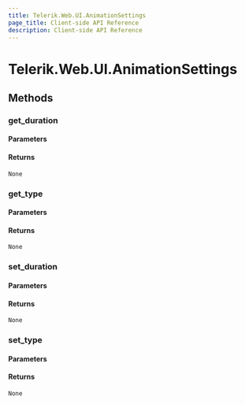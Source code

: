 ```yaml
---
title: Telerik.Web.UI.AnimationSettings
page_title: Client-side API Reference
description: Client-side API Reference
---
```


# Telerik.Web.UI.AnimationSettings  

## Methods

###  get_duration

#### Parameters

#### Returns

`None` 

###  get_type

#### Parameters

#### Returns

`None` 

###  set_duration

#### Parameters

#### Returns

`None` 

###  set_type

#### Parameters

#### Returns

`None` 


